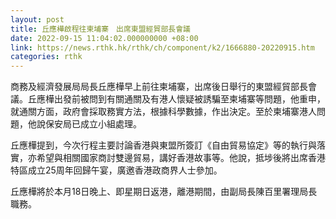 ```yaml
---
layout: post
title: 丘應樺啟程往柬埔寨　出席東盟經貿部長會議
date: 2022-09-15 11:04:02.000000000 +08:00
link: https://news.rthk.hk/rthk/ch/component/k2/1666880-20220915.htm
categories: rthk
---
```


商務及經濟發展局局長丘應樺早上前往柬埔寨，出席後日舉行的東盟經貿部長會議。丘應樺出發前被問到有關通關及有港人懷疑被誘騙至柬埔寨等問題，他重申，就通關方面，政府會採取務實方法，根據科學數據，作出決定。至於柬埔寨港人問題，他說保安局已成立小組處理。

丘應樺提到，今次行程主要討論香港與東盟所簽訂《自由貿易協定》等的執行與落實，亦希望與相關國家商討雙邊貿易，講好香港故事等。他說，抵埗後將出席香港特區成立25周年回歸午宴，廣邀香港政商界人士參加。

丘應樺將於本月18日晚上、即星期日返港，離港期間，由副局長陳百里署理局長職務。
